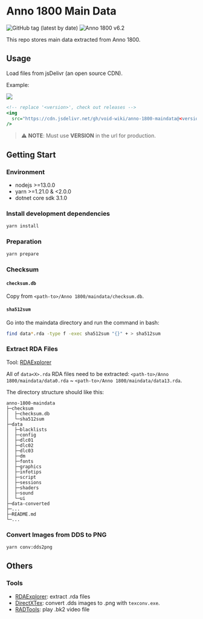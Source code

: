 # Anno 1800 Main Data

![GitHub tag (latest by date)](https://img.shields.io/github/v/tag/void-wiki/anno-1800-maindata?label=version&style=flat-square)
![Anno 1800 v6.2](https://img.shields.io/badge/Anno%201800-v6.2-%238971a2?style=flat-square)

This repo stores main data extracted from Anno 1800.

## Usage

Load files from jsDelivr (an open source CDN).

Example:

<img src="https://cdn.jsdelivr.net/gh/void-wiki/anno-1800-maindata/data-converted/ui/2kimages/main/3dicons/resident/icon_resident_farmer.png" />

```htm
<!-- replace '<version>', check out releases -->
<img
  src="https://cdn.jsdelivr.net/gh/void-wiki/anno-1800-maindata@<version>/data-converted/ui/2kimages/main/3dicons/resident/icon_resident_farmer.png"
/>
```

> ⚠ **NOTE**: Must use **VERSION** in the url for production.

## Getting Start

### Environment

- nodejs >=13.0.0
- yarn >=1.21.0 & <2.0.0
- dotnet core sdk 3.1.0

### Install development dependencies

```sh
yarn install
```

### Preparation

```sh
yarn prepare
```

### Checksum

#### `checksum.db`

Copy from `<path-to>/Anno 1800/maindata/checksum.db`.

#### `sha512sum`

Go into the maindata directory and run the command in bash:

```sh
find data*.rda -type f -exec sha512sum "{}" + > sha512sum
```

### Extract RDA Files

Tool: [RDAExplorer](https://github.com/lysannschlegel/RDAExplorer)

All of `data<X>.rda` RDA files need to be extracted: `<path-to>/Anno 1800/maindata/data0.rda` ~ `<path-to>/Anno 1800/maindata/data13.rda`.

The directory structure should like this:

```
anno-1800-maindata
├─checksum
│  ├─checksum.db
│  └─sha512sum
├─data
│  ├─blacklists
│  ├─config
│  ├─dlc01
│  ├─dlc02
│  ├─dlc03
│  ├─dm
│  ├─fonts
│  ├─graphics
│  ├─infotips
│  ├─script
│  ├─sessions
│  ├─shaders
│  ├─sound
│  └─ui
├─data-converted
├─...
├─README.md
└─...
```

### Convert Images from DDS to PNG

```sh
yarn conv:dds2png
```

## Others

### Tools

- [RDAExplorer](https://github.com/lysannschlegel/RDAExplorer): extract .rda files
- [DirectXTex](https://github.com/microsoft/DirectXTex): convert .dds images to .png with `texconv.exe`.
- [RADTools](http://www.radgametools.com/bnkdown.htm): play .bk2 video file
